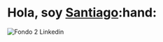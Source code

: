 <h1>Hola, soy <a href="https://www.linkedin.com/in/esbriceno26/">Santiago</a>:hand:</h1>

![Fondo 2 Linkedin](https://github.com/Santiago1NAME/Santiago1NAME/assets/56492736/f90105b6-6915-4466-b835-b2c774a20a56)
